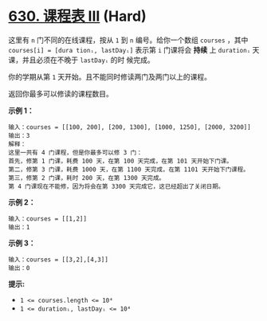 # [630. 课程表 III][link] (Hard)

[link]: https://leetcode.cn/problems/course-schedule-iii/

这里有 `n` 门不同的在线课程，按从 `1` 到 `n` 编号。给你一个数组 `courses` ，其中 `courses[i] = [dura
tionᵢ, lastDayᵢ]` 表示第 `i` 门课将会 **持续** 上 `durationᵢ` 天课，并且必须在不晚于 `lastDayᵢ` 的时
候完成。

你的学期从第 `1` 天开始。且不能同时修读两门及两门以上的课程。

返回你最多可以修读的课程数目。

**示例 1：**

```
输入：courses = [[100, 200], [200, 1300], [1000, 1250], [2000, 3200]]
输出：3
解释：
这里一共有 4 门课程，但是你最多可以修 3 门：
首先，修第 1 门课，耗费 100 天，在第 100 天完成，在第 101 天开始下门课。
第二，修第 3 门课，耗费 1000 天，在第 1100 天完成，在第 1101 天开始下门课程。
第三，修第 2 门课，耗时 200 天，在第 1300 天完成。
第 4 门课现在不能修，因为将会在第 3300 天完成它，这已经超出了关闭日期。
```

**示例 2：**

```
输入：courses = [[1,2]]
输出：1

```

**示例 3：**

```
输入：courses = [[3,2],[4,3]]
输出：0

```

**提示:**

- `1 <= courses.length <= 10⁴`
- `1 <= durationᵢ, lastDayᵢ <= 10⁴`

